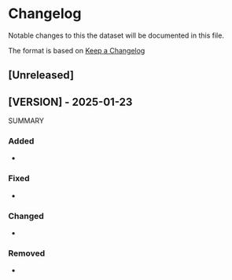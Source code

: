 # Changelog

Notable changes to this the dataset will be documented in this file.

The format is based on [Keep a Changelog](https://keepachangelog.com/en/1.1.0/)

## [Unreleased]


## [VERSION] - 2025-01-23

SUMMARY

### Added

- 

### Fixed

- 

### Changed

- 

### Removed

- 